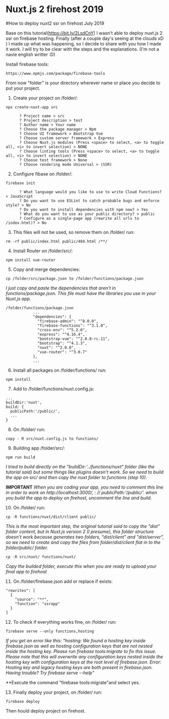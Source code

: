 # Nuxt.js 2 firehost 2019
#How to deploy nuxt2 ssr on firehost July 2019

Base on this tutorial(https://bit.ly/2LsdCnY) I wasn't able to deploy nuxt.js 2 ssr on firebase hosting.
Finally (after a couple  day's seeing at the clouds xD ) I made up what was happening, so I decide to share with you how I made it work.
I will try to be clear with the steps and the explanations. (I'm not a navie english writter :D)

Install firebase tools:

```
https://www.npmjs.com/package/firebase-tools
```

From now "folder" is your directory wherever name or place you decide to put your project.

1. Create your project on /folder/:

```
npx create-nuxt-app src
```

          ? Project name > src
          ? Project description > test
          ? Author name > Your name
          ? Choose the package manager > Npm
          ? Choose UI framework > Bootstrap Vue
          ? Choose custom server framework > Express
          ? Choose Nuxt.js modules (Press <space> to select, <a> to toggle all, <i> to invert selection) > NONE
          ? Choose linting tools (Press <space> to select, <a> to toggle all, <i> to invert selection) > NONE
          ? Choose test framework > None
          ? Choose rendering mode Universal > (SSR)


2. Configure fibase on /folder/:

```
firebase init
```

          ? What language would you like to use to write Cloud Functions? > JavaScript
          ? Do you want to use ESLint to catch probable bugs and enforce style? > No
          ? Do you want to install dependencies with npm now? > Yes
          ? What do you want to use as your public directory? > public
          ? Configure as a single-page app (rewrite all urls to /index.html)? > No


3. This files will not be used, so remove them on /folder/ run:

```
rm -rf public/index.html public/404.html /**/
```

4. Install Router on /folder/src/:

```
npm install vue-router
```

5. Copy and merge dependencies:

```
cp /folder/src/package.json to /folder/functions/package.json
```

*I just copy and paste the dependencies that aren't in functions/package.json.
This file must have the libraries you use in your Nuxt.js app.*

```
/folder/functions/package.json
            ...
            "dependencies": {
              "firebase-admin": "^8.0.0",
              "firebase-functions": "^3.1.0",
              "cross-env": "^5.2.0",
              "express": "^4.16.4",
              "bootstrap-vue": "^2.0.0-rc.11",
              "bootstrap": "^4.1.3",
              "nuxt": "^2.0.0",
              "vue-router": "^3.0.7"
            },
            ...
```

6. Install all packages on /folder/functions/ run:

```
npm install
```



7. Add to /folder/functions/nuxt.config.js:

```
...
buildDir:'nuxt',
build: {
  publicPath:'/public/',
  ...
}
```

8. On /folder/ run:

```
copy - R src/nuxt.config.js to functions/
```

9. Building app /folder/src/:

```
npm run build
```

*I tried to build directly on the "buildDir:'../functions/nuxt" folder
(like the tutorial said) but some things like plugins doesn't work.
So we need to build the app on src/ and then
copy the nuxt folder to functions (step 10).*

 **IMPORTANT**
    *When you are coding your app, you need to comment this line
    in order to work on http://localhost:3000/, :
    // publicPath:'/public/'.
    when you build the app to deploy on firehost, uncomment the line and build.*

10. On /folder/ run:

```
cp -R functions/nuxt/dist/client public/
```
*This is the most important step, the original tutorial said to copy the "dist"
folder content, but in  Nuxt.js version 2 (I presume), this folder structure
doesn't work because generates two folders, "dist/client" and "dist/server",
so we need to create and copy the files from folder/dist/client
flat in to the folder/public/ folder.*

```
cp -R src/nuxt/ functions/nuxt/
```

*Copy the builded folder, execute this
when you are ready to upload your final app to firehost*

11.  On /folder/firebase.json add or replace if exists:

```
"rewrites": [
  {
    "source": "**",
    "function": "ssrapp"
  }
]
```

12.  To check if everything works fine, on /folder/ run:

```
firebase serve --only functions,hosting
```

*If you get an error like this:
"hosting: We found a hosting key inside firebase.json as well as hosting configuration
keys that are not nested inside the hosting key.
Please run firebase tools:migrate to fix this issue.
Please note that this will overwrite any configuration keys nested inside the hosting
key with configuration keys at the root level of firebase.json.
Error: Hosting key and legacy hosting keys are both present in firebase.json.
Having trouble? Try firebase serve --help"*

**Execute the command "firebase tools:migrate"and select yes.

13. Finally deploy your project, on /folder/ run:

```
firebase deploy
```

Then hould deploy project on firehost.
